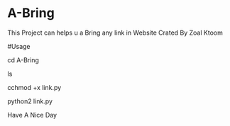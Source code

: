 # A-Bring

This Project can helps u a Bring any link in Website 
Crated By Zoal Ktoom

#Usage 

cd A-Bring

ls

cchmod +x link.py

python2 link.py


Have A Nice Day

